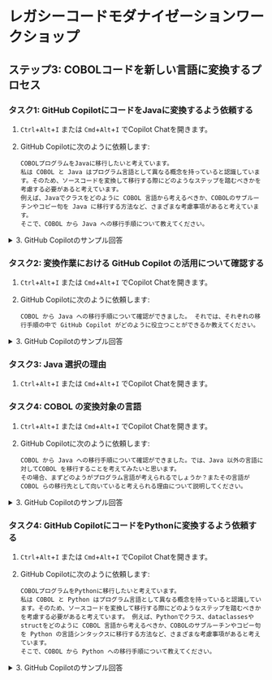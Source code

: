 # レガシーコードモダナイゼーションワークショップ

## ステップ3: COBOLコードを新しい言語に変換するプロセス

### タスク1: GitHub CopilotにコードをJavaに変換するよう依頼する

1. `Ctrl`+`Alt`+`I` または `Cmd`+`Alt`+`I` でCopilot Chatを開きます。

2. GitHub Copilotに次のように依頼します:

   ```plaintext
   COBOLプログラムをJavaに移行したいと考えています。
   私は COBOL と Java はプログラム言語として異なる概念を持っていると認識しています。そのため、ソースコードを変換して移行する際にどのようなステップを踏むべきかを考慮する必要があると考えています。
   例えば、Javaでクラスをどのように COBOL 言語から考えるべきか、COBOLのサブルーチンやコピー句を Java に移行する方法など、さまざまな考慮事項があると考えています。
   そこで、COBOL から Java への移行手順について教えてください。
   ```

<details>
<summary>3. GitHub Copilotのサンプル回答</summary>
COBOL から Java への移行手順について、以下のステップを踏むことをお勧めします。これらのステップは、COBOL の概念を Java に適切にマッピングし、移行プロセスをスムーズに進めるためのものです。

### 1. プロジェクトの計画と準備

- **コードベースのインベントリ**:
  - すべての COBOL プログラム、コピー句、外部依存関係を特定し、ドキュメント化します。

- **移行の範囲と目標の設定**:
  - 移行するコードの範囲を決定し、移行の目標（例：パフォーマンスの向上、保守性の向上）を設定します。

### 2. COBOL の概念を Java にマッピング

- **プログラム構造**:
  - COBOL の各プログラムを Java のクラスにマッピングします。COBOL の `IDENTIFICATION DIVISION` は Java クラスの宣言に相当します。

- **データ定義**:
  - COBOL の `DATA DIVISION` に定義されたデータ項目を Java のフィールドに変換します。COBOL のデータ型を Java のデータ型にマッピングします。

- **サブルーチン**:
  - COBOL のサブルーチン（`PERFORM` や `CALL` ステートメント）を Java のメソッドに変換します。サブルーチンの引数はメソッドのパラメータとして扱います。

- **COPYBOOK**:
  - COBOL のコピー句（COPYBOOK）は、Java のクラスやインターフェースとして再利用可能なコードに変換します。

### 3. 移行の実装

- **クラスの作成**:
  - 各 COBOL プログラムに対応する Java クラスを作成します。クラス名はプログラム名に基づいて命名します。

- **フィールドの定義**:
  - COBOL のデータ項目を Java のフィールドとして定義します。データ型の変換を行います（例：`PIC 9(3)` は `int` に変換）。

- **メソッドの実装**:
  - COBOL のサブルーチンを Java のメソッドとして実装します。メソッド名はサブルーチン名に基づいて命名します。

- **外部プログラムの呼び出し**:
  - COBOL の外部プログラム呼び出し（`CALL` ステートメント）を Java のメソッド呼び出しに変換します。

### 4. テストと検証

- **単体テストの作成**:
  - 各 Java クラスとメソッドに対して単体テストを作成し、正しく動作することを確認します。

- **統合テストの実施**:
  - 移行された Java コード全体を統合テストし、システム全体が正しく動作することを確認します。

### 5. 最適化とリファクタリング

- **コードの最適化**:
  - 移行された Java コードを最適化し、パフォーマンスを向上させます。

- **リファクタリング**:
  - コードの可読性と保守性を向上させるために、リファクタリングを行います。

### 具体的な例

#### COBOL のサブルーチンの Java への変換例

**COBOL サブルーチン**
```cobol
INITIALIZE-EMPLOYEES.
    MOVE "E001" TO EMPLOYEE-ID(1).
    MOVE "Alice Johnson" TO EMPLOYEE-NAME(1).
    MOVE "HR" TO DEPARTMENT(1).
    MOVE 70000.00 TO GROSS-SALARY(1).
    ...
```

**Java メソッド**
```java
public class PayrollSystem {
    private Employee[] employees = new Employee[5];

    public void initializeEmployees() {
        employees[0] = new Employee("E001", "Alice Johnson", "HR", 70000.00);
        ...
    }
}

class Employee {
    private String id;
    private String name;
    private String department;
    private double grossSalary;

    public Employee(String id, String name, String department, double grossSalary) {
        this.id = id;
        this.name = name;
        this.department = department;
        this.grossSalary = grossSalary;
    }

    // Getters and setters
}
```

### まとめ

COBOL から Java への移行は、プログラム構造、データ定義、サブルーチン、コピー句などの COBOL の概念を Java に適切にマッピングすることが重要です。移行プロセスを計画し、各ステップを慎重に実行することで、スムーズな移行を実現できます。
</details>

### タスク2: 変換作業における GitHub Copilot の活用について確認する

1. `Ctrl`+`Alt`+`I` または `Cmd`+`Alt`+`I` でCopilot Chatを開きます。

2. GitHub Copilotに次のように依頼します:

   ```plaintext
   COBOL から Java への移行手順について確認ができました。 それでは、それぞれの移行手順の中で GitHub Copilot がどのように役立つことができるか教えてください。
   ```

<details>
<summary>3. GitHub Copilotのサンプル回答</summary>
GitHub Copilot は、COBOL から Java への移行手順の各ステップでさまざまな方法で役立つことができます。以下に、各移行手順において GitHub Copilot がどのように支援できるかを説明します。

### 1. プロジェクトの計画と準備

- **コードベースのインベントリ**:
  - GitHub Copilot は、スクリプトを生成して COBOL ファイルのリストを取得し、コード行数やファイルサイズを計算するのに役立ちます。

  ```python
  import os

  def list_cobol_files(directory):
      cobol_files = []
      for root, _, files in os.walk(directory):
          for file in files:
              if file.endswith(('.cbl', '.cob')):
                  cobol_files.append(os.path.join(root, file))
      return cobol_files

  directory_path = '/path/to/cobol/project'
  cobol_files = list_cobol_files(directory_path)
  for file in cobol_files:
      print(file)
  ```

- **移行の範囲と目標の設定**:
  - GitHub Copilot は、移行計画のドキュメントテンプレートを生成するのに役立ちます。

  ```markdown
  # Migration Plan

  ## Scope
  - List of COBOL programs to be migrated
  - Dependencies and external systems

  ## Goals
  - Improve performance
  - Enhance maintainability
  - Reduce technical debt

  ## Timeline
  - Phase 1: Inventory and Analysis
  - Phase 2: Code Conversion
  - Phase 3: Testing and Validation
  - Phase 4: Optimization and Refactoring
  ```

### 2. COBOL の概念を Java にマッピング

- **プログラム構造**:
  - GitHub Copilot は、COBOL プログラムを Java クラスに変換するためのテンプレートを生成するのに役立ちます。

  ```java
  public class PayrollSystem {
      // Fields and methods will be added here
  }
  ```

- **データ定義**:
  - GitHub Copilot は、COBOL のデータ項目を Java のフィールドに変換するコードを生成するのに役立ちます。

  ```java
  public class Employee {
      private String id;
      private String name;
      private String department;
      private double grossSalary;

      // Constructor, getters, and setters
  }
  ```

- **サブルーチン**:
  - GitHub Copilot は、COBOL のサブルーチンを Java のメソッドに変換するコードを生成するのに役立ちます。

  ```java
  public void initializeEmployees() {
      employees[0] = new Employee("E001", "Alice Johnson", "HR", 70000.00);
      // Initialize other employees
  }
  ```

- **COPYBOOK**:
  - GitHub Copilot は、COBOL のコピー句を Java のクラスやインターフェースに変換するコードを生成するのに役立ちます。

  ```java
  public class EmployeeData {
      // Fields and methods for reusable data structures
  }
  ```

### 3. 移行の実装

- **クラスの作成**:
  - GitHub Copilot は、COBOL プログラムに対応する Java クラスを作成するコードを生成するのに役立ちます。

  ```java
  public class PayrollSystem {
      private Employee[] employees = new Employee[5];

      // Methods will be added here
  }
  ```

- **フィールドの定義**:
  - GitHub Copilot は、COBOL のデータ項目を Java のフィールドに変換するコードを生成するのに役立ちます。

  ```java
  private int employeeIndex;
  private double taxRate = 0.20;
  private double bonusRate = 0.10;
  private double deductionRate = 0.05;
  ```

- **メソッドの実装**:
  - GitHub Copilot は、COBOL のサブルーチンを Java のメソッドに変換するコードを生成するのに役立ちます。

  ```java
  public void calculateNetSalaries() {
      for (Employee employee : employees) {
          double bonus = calculateBonus(employee.getGrossSalary());
          double netSalary = employee.getGrossSalary() + bonus - (employee.getGrossSalary() * taxRate) - (employee.getGrossSalary() * deductionRate);
          employee.setNetSalary(netSalary);
      }
  }

  private double calculateBonus(double grossSalary) {
      return grossSalary * bonusRate;
  }
  ```

- **外部プログラムの呼び出し**:
  - GitHub Copilot は、COBOL の外部プログラム呼び出しを Java のメソッド呼び出しに変換するコードを生成するのに役立ちます。

  ```java
  public void callCalculateBonus(double grossSalary, double[] bonus) {
      bonus[0] = calculateBonus(grossSalary);
  }
  ```

### 4. テストと検証

- **単体テストの作成**:
  - GitHub Copilot は、各 Java クラスとメソッドに対する単体テストを生成するのに役立ちます。

  ```java
  @Test
  public void testInitializeEmployees() {
      PayrollSystem payrollSystem = new PayrollSystem();
      payrollSystem.initializeEmployees();
      assertEquals("E001", payrollSystem.getEmployees()[0].getId());
  }
  ```

- **統合テストの実施**:
  - GitHub Copilot は、統合テストのテンプレートを生成するのに役立ちます。

  ```java
  @Test
  public void testPayrollSystemIntegration() {
      PayrollSystem payrollSystem = new PayrollSystem();
      payrollSystem.initializeEmployees();
      payrollSystem.calculateNetSalaries();
      payrollSystem.calculateDepartmentTotals();
      payrollSystem.displayEmployees();
      payrollSystem.displayDepartmentTotals();
  }
  ```

### 5. 最適化とリファクタリング

- **コードの最適化**:
  - GitHub Copilot は、パフォーマンスを向上させるためのコード最適化の提案を行うのに役立ちます。

  ```java
  public void optimizeNetSalaryCalculation() {
      for (Employee employee : employees) {
          double grossSalary = employee.getGrossSalary();
          double bonus = calculateBonus(grossSalary);
          double netSalary = grossSalary + bonus - (grossSalary * taxRate) - (grossSalary * deductionRate);
          employee.setNetSalary(netSalary);
      }
  }
  ```

- **リファクタリング**:
  - GitHub Copilot は、コードの可読性と保守性を向上させるためのリファクタリングの提案を行うのに役立ちます。

  ```java
  public class Employee {
      private String id;
      private String name;
      private String department;
      private double grossSalary;
      private double netSalary;

      // Constructor, getters, and setters
  }
  ```

### まとめ

GitHub Copilot は、COBOL から Java への移行プロセスの各ステップで支援することができます。コードの生成、最適化、リファクタリング、テストの作成など、さまざまなタスクを効率的に行うための提案を提供し、移行プロジェクトをスムーズに進めることができます。
</details>

### タスク3: Java 選択の理由

1. `Ctrl`+`Alt`+`I` または `Cmd`+`Alt`+`I` でCopilot Chatを開きます。



### タスク4: COBOL の変換対象の言語

1. `Ctrl`+`Alt`+`I` または `Cmd`+`Alt`+`I` でCopilot Chatを開きます。

2. GitHub Copilotに次のように依頼します:

   ```plaintext
   COBOL から Java への移行手順について確認ができました。では、Java 以外の言語に対してCOBOL を移行することを考えてみたいと思います。
   その場合、まずどのようがプログラム言語が考えられるでしょうか？またその言語が COBOL らの移行先として向いていると考えられる理由について説明してください。
   ```

<details>
<summary>3. GitHub Copilotのサンプル回答</summary>
COBOL からの移行先として考えられるプログラム言語はいくつかあります。それぞれの言語がCOBOLからの移行先として向いている理由について説明します。

### 1. Python

**理由**:
- **シンプルで読みやすい構文**: Python はシンプルで読みやすい構文を持ち、COBOL のようなビジネスロジックを記述するのに適しています。
- **豊富なライブラリ**: データ処理やファイル操作、ネットワーク通信など、さまざまなライブラリが豊富に揃っており、COBOL の機能を簡単に再現できます。
- **広範なコミュニティサポート**: Python は広範なコミュニティサポートがあり、移行時の問題解決が容易です。

### 2. C#

**理由**:
- **強力なオブジェクト指向機能**: C# は強力なオブジェクト指向機能を持ち、COBOL の構造化プログラミングをオブジェクト指向に移行するのに適しています。
- **.NET エコシステム**: C# は .NET エコシステムの一部であり、Windows 環境での開発や運用に強みがあります。
- **豊富なツールとサポート**: Visual Studio などの強力な開発ツールがあり、移行プロセスを支援します。

### 3. JavaScript (Node.js)

**理由**:
- **非同期処理のサポート**: Node.js は非同期処理をサポートしており、リアルタイムアプリケーションの開発に適しています。
- **クロスプラットフォーム**: JavaScript はクロスプラットフォームで動作し、Webアプリケーションやサーバーサイドアプリケーションの開発に適しています。
- **豊富なパッケージ**: npm による豊富なパッケージがあり、COBOL の機能を再現するためのライブラリが多数存在します。

### 4. Ruby

**理由**:
- **シンプルで直感的な構文**: Ruby はシンプルで直感的な構文を持ち、COBOL のビジネスロジックを簡単に移行できます。
- **強力なフレームワーク**: Ruby on Rails などの強力なフレームワークがあり、Webアプリケーションの開発に適しています。
- **活発なコミュニティ**: Ruby は活発なコミュニティがあり、移行時のサポートが充実しています。

### 5. Go

**理由**:
- **高いパフォーマンス**: Go はコンパイル言語であり、高いパフォーマンスを発揮します。COBOL のパフォーマンス要件を満たすことができます。
- **シンプルな構文**: Go はシンプルな構文を持ち、学習コストが低いです。
- **並行処理のサポート**: Go は並行処理をサポートしており、マルチスレッドアプリケーションの開発に適しています。

### まとめ

COBOL からの移行先としては、Python、C#、JavaScript (Node.js)、Ruby、Go などが考えられます。それぞれの言語は、COBOL のビジネスロジックやデータ処理の要件を満たすための特長を持っています。移行先の選定は、プロジェクトの要件やチームのスキルセットに応じて行うことが重要です。

</details>

### タスク4: GitHub CopilotにコードをPythonに変換するよう依頼する

1. `Ctrl`+`Alt`+`I` または `Cmd`+`Alt`+`I` でCopilot Chatを開きます。

2. GitHub Copilotに次のように依頼します:

   ```plaintext
   COBOLプログラムをPythonに移行したいと考えています。
   私は COBOL と Python はプログラム言語として異なる概念を持っていると認識しています。そのため、ソースコードを変換して移行する際にどのようなステップを踏むべきかを考慮する必要があると考えています。 例えば、Pythonでクラス、dataclassesやstructをどのように COBOL 言語から考えるべきか、COBOLのサブルーチンやコピー句を Python の言語シンタックスに移行する方法など、さまざまな考慮事項があると考えています。
   そこで、COBOL から Python への移行手順について教えてください。
   ```

<details>
<summary>3. GitHub Copilotのサンプル回答</summary>
COBOL から Python への移行手順について、以下のステップを踏むことをお勧めします。これらのステップは、COBOL の概念を Python に適切にマッピングし、移行プロセスをスムーズに進めるためのものです。

### 1. プロジェクトの計画と準備

- **コードベースのインベントリ**:
  - すべての COBOL プログラム、コピー句、外部依存関係を特定し、ドキュメント化します。

- **移行の範囲と目標の設定**:
  - 移行するコードの範囲を決定し、移行の目標（例：パフォーマンスの向上、保守性の向上）を設定します。

### 2. COBOL の概念を Python にマッピング

- **プログラム構造**:
  - COBOL の各プログラムを Python のクラスまたはモジュールにマッピングします。COBOL の `IDENTIFICATION DIVISION` は Python のクラス定義に相当します。

- **データ定義**:
  - COBOL の `DATA DIVISION` に定義されたデータ項目を Python のデータクラスや辞書に変換します。COBOL のデータ型を Python のデータ型にマッピングします。

- **サブルーチン**:
  - COBOL のサブルーチン（`PERFORM` や `CALL` ステートメント）を Python の関数やメソッドに変換します。サブルーチンの引数は関数のパラメータとして扱います。

- **COPYBOOK**:
  - COBOL のコピー句（COPYBOOK）は、Python のモジュールやクラスとして再利用可能なコードに変換します。

### 3. 移行の実装

- **クラスの作成**:
  - 各 COBOL プログラムに対応する Python クラスまたはモジュールを作成します。クラス名やモジュール名はプログラム名に基づいて命名します。

- **フィールドの定義**:
  - COBOL のデータ項目を Python のデータクラスや辞書として定義します。データ型の変換を行います（例：`PIC 9(3)` は `int` に変換）。

- **メソッドの実装**:
  - COBOL のサブルーチンを Python の関数やメソッドとして実装します。メソッド名はサブルーチン名に基づいて命名します。

- **外部プログラムの呼び出し**:
  - COBOL の外部プログラム呼び出し（`CALL` ステートメント）を Python の関数呼び出しに変換します。

### 4. テストと検証

- **単体テストの作成**:
  - 各 Python クラスと関数に対して単体テストを作成し、正しく動作することを確認します。

- **統合テストの実施**:
  - 移行された Python コード全体を統合テストし、システム全体が正しく動作することを確認します。

### 5. 最適化とリファクタリング

- **コードの最適化**:
  - 移行された Python コードを最適化し、パフォーマンスを向上させます。

- **リファクタリング**:
  - コードの可読性と保守性を向上させるために、リファクタリングを行います。

### 具体的な例

#### COBOL のサブルーチンの Python への変換例

**COBOL サブルーチン**
```cobol
INITIALIZE-EMPLOYEES.
    MOVE "E001" TO EMPLOYEE-ID(1).
    MOVE "Alice Johnson" TO EMPLOYEE-NAME(1).
    MOVE "HR" TO DEPARTMENT(1).
    MOVE 70000.00 TO GROSS-SALARY(1).
    ...
```

**Python 関数**
```python
from dataclasses import dataclass

@dataclass
class Employee:
    id: str
    name: str
    department: str
    gross_salary: float

employees = []

def initialize_employees():
    employees.append(Employee("E001", "Alice Johnson", "HR", 70000.00))
    # Initialize other employees
```

### まとめ

COBOL から Python への移行は、プログラム構造、データ定義、サブルーチン、コピー句などの COBOL の概念を Python に適切にマッピングすることが重要です。移行プロセスを計画し、各ステップを慎重に実行することで、スムーズな移行を実現できます。
</details>
